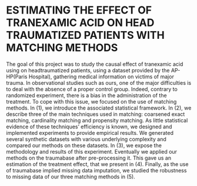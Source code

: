 # ESTIMATING THE EFFECT OF TRANEXAMIC ACID ON HEAD TRAUMATIZED PATIENTS WITH MATCHING METHODS

The goal of this project was to study the causal effect of tranexamic acid using on headtraumatized patients, using a dataset provided by the AP-HP(Paris Hospital), gathering medical information on victims of major trauma. In observational studies such as ours, one of the major difficulties is to deal with the absence of a proper control group. Indeed, contrary to randomized experiment, there is a bias in the administration of the treatment.
To cope with this issue, we focused on the use of matching methods. In (1), we introduce the associated statistical framework. In (2), we describe three of the main techniques used in matching: coarsened exact matching, cardinality matching and propensity matching. As little statistical evidence of these techniques’ efficiency is known, we designed and implemented experiments to provide empirical results. We generated several synthetic datasets with various underlying complexity and compared our methods on these datasets. In (3), we expose the methodology and results of this experiment. Eventually we applied our methods on the traumabase after pre-processing it. This gave us an estimation of the treatment effect, that we present in (4). Finally, as the use of traumabase implied missing data imputation, we studied the robustness to missing data of our three matching methods in (5).
